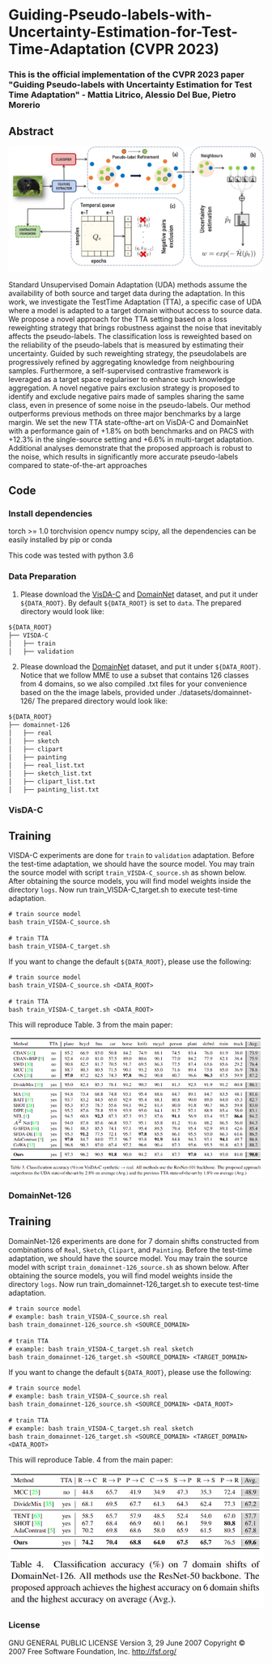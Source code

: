 # Guiding-Pseudo-labels-with-Uncertainty-Estimation-for-Test-Time-Adaptation (CVPR 2023)

### This is the official implementation of the CVPR 2023 paper "Guiding Pseudo-labels with Uncertainty Estimation for Test Time Adaptation" - Mattia Litrico, Alessio Del Bue, Pietro Morerio

## Abstract

![](images/main_fig.png)

Standard Unsupervised Domain Adaptation (UDA) methods assume the availability of both source and target data during the adaptation. In this work, we investigate the TestTime Adaptation (TTA), a specific case of UDA where a model is adapted to a target domain without access to source data. 
We propose a novel approach for the TTA setting based on a loss reweighting strategy that brings robustness against the noise that inevitably affects the pseudo-labels. 
The classification loss is reweighted based on the reliability of the pseudo-labels that is measured by estimating their uncertainty. 
Guided by such reweighting strategy, the pseudolabels are progressively refined by aggregating knowledge from neighbouring samples. 
Furthermore, a self-supervised contrastive framework is leveraged as a target space regulariser to enhance such knowledge aggregation. 
A novel negative pairs exclusion strategy is proposed to identify and exclude negative pairs made of samples sharing the same class, even in presence of some noise in the pseudo-labels. Our method outperforms previous methods on three major benchmarks by a large margin. 
We set the new TTA state-ofthe-art on VisDA-C and DomainNet with a performance gain of +1.8% on both benchmarks and on PACS with +12.3% in the single-source setting and +6.6% in multi-target adaptation. 
Additional analyses demonstrate that the proposed approach is robust to the noise, which results in significantly more accurate pseudo-labels compared to state-of-the-art approaches

## Code

### Install dependencies

torch >= 1.0 torchvision opencv numpy scipy, all the dependencies can be easily installed by pip or conda

This code was tested with python 3.6

### Data Preparation
1. Please download the [VisDA-C](https://github.com/VisionLearningGroup/taskcv-2017-public/tree/master/classification) and [DomainNet](http://ai.bu.edu/M3SDA/) dataset, and put it under ```${DATA_ROOT}```. 
By default ```${DATA_ROOT}``` is set to ```data```.
The prepared directory would look like:
```
${DATA_ROOT}
├── VISDA-C
│   ├── train
│   ├── validation
```

2. Please download the [DomainNet](http://ai.bu.edu/M3SDA/) dataset, and put it under ```${DATA_ROOT}```. 
Notice that we follow MME to use a subset that contains 126 classes from 4 domains, so we also compiled .txt files for your convenience based on the the image labels, provided under ./datasets/domainnet-126/
The prepared directory would look like:
```
${DATA_ROOT}
├── domainnet-126
│   ├── real
│   ├── sketch
│   ├── clipart
│   ├── painting
│   ├── real_list.txt
│   ├── sketch_list.txt
│   ├── clipart_list.txt
│   ├── painting_list.txt
```
### VisDA-C

##  Training

VISDA-C experiments are done for ```train``` to ```validation``` adaptation. 
Before the test-time adaptation, we should have the source model. 
You may train the source model with script ```train_VISDA-C_source.sh``` as shown below.
After obtaining the source models, you will find model weights inside the directory ```logs```. 
Now run train_VISDA-C_target.sh to execute test-time adaptation.

```
# train source model
bash train_VISDA-C_source.sh

# train TTA
bash train_VISDA-C_target.sh
```

If you want to change the default ```${DATA_ROOT}```, please use the following:

```
# train source model
bash train_VISDA-C_source.sh <DATA_ROOT>

# train TTA
bash train_VISDA-C_target.sh <DATA_ROOT>
```

This will reproduce Table. 3 from the main paper:

![](images/main_paper_visdac_results.png)

### DomainNet-126

##  Training

DomainNet-126 experiments are done for 7 domain shifts constructed from combinations of ```Real```, ```Sketch```, ```Clipart```, and ```Painting```. 
Before the test-time adaptation, we should have the source model. 
You may train the source model with script ```train_domainnet-126_source.sh``` as shown below.
After obtaining the source models, you will find model weights inside the directory ```logs```. 
Now run train_domainnet-126_target.sh to execute test-time adaptation.

```
# train source model
# example: bash train_VISDA-C_source.sh real
bash train_domainnet-126_source.sh <SOURCE_DOMAIN>

# train TTA
# example: bash train_VISDA-C_target.sh real sketch
bash train_domainnet-126_target.sh <SOURCE_DOMAIN> <TARGET_DOMAIN>
```
If you want to change the default ```${DATA_ROOT}```, please use the following:

```
# train source model
# example: bash train_VISDA-C_source.sh real
bash train_domainnet-126_source.sh <SOURCE_DOMAIN> <DATA_ROOT>

# train TTA
# example: bash train_VISDA-C_target.sh real sketch
bash train_domainnet-126_target.sh <SOURCE_DOMAIN> <TARGET_DOMAIN> <DATA_ROOT>
```

This will reproduce Table. 4 from the main paper:

![](images/main_paper_domainnet_results.png)

### License

GNU GENERAL PUBLIC LICENSE 
Version 3, 29 June 2007
Copyright © 2007 Free Software Foundation, Inc. <http://fsf.org/>
